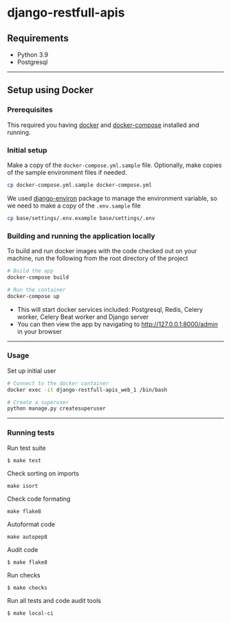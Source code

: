# django-restfull-apis

## Requirements
 - Python 3.9
 - Postgresql

___
## Setup using Docker
### Prerequisites
This required you having [docker](https://docs.docker.com/get-docker/)
 and [docker-compose](https://docs.docker.com/compose/install/) installed and running.

### Initial setup
Make a copy of the `docker-compose.yml.sample` file. Optionally, make copies of the sample environment files if needed.
```bash
cp docker-compose.yml.sample docker-compose.yml
```

We used [django-environ](https://django-environ.readthedocs.io/en/latest/) package to manage the environment variable, so we need to make a copy of the `.env.sample` file
```bash
cp base/settings/.env.example base/settings/.env
```

### Building and running the application locally
To build and run docker images with the code checked out on your machine, run the following from the root directory of the project
```bash
# Build the app
docker-compose build

# Run the container
docker-compose up
```
- This will start docker services included: Postgresql, Redis, Celery worker, Celery Beat worker and Django server
- You can then view the app by navigating to http://127.0.0.1:8000/admin in your browser

___
### Usage
Set up initial user

```bash
# Connect to the docker container
docker exec -it django-restfull-apis_web_1 /bin/bash

# Create a superuser
python manage.py createsuperuser
```
___
### Running tests
Run test suite
```
$ make test
```

Check sorting on imports
```
make isort
```

Check code formating
```
make flake8
```

Autoformat code
```
make autopep8
```

Audit code
```
$ make flake8
```

Run checks
```
$ make checks
```

Run all tests and code audit tools
```
$ make local-ci
```

